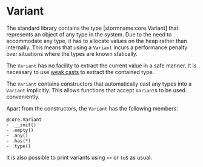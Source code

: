 Variant
=======

The standard library contains the type [stormname:core.Variant] that represents an object of any
type in the system. Due to the need to accommodate any type, it has to allocate values on the heap
rather than internally. This means that using a `Variant` incurs a performance penalty over
situations where the types are known statically.

The `Variant` has no facility to extract the current value in a safe manner. It is necessary to use
[weak casts](md:/Language_Reference/Basic_Storm/Code/Type_Conversions) to extract the contained
type.

The `Variant` contains constructors that automatically cast any types into a `Variant`
implicitly. This allows functions that accept `Variant`s to be used conveniently.

Apart from the constructors, the `Variant` has the following members:

```stormdoc
@core.Variant
- .__init()
- .empty()
- .any()
- .has(*)
- .type()
```

It is also possible to print variants using `<<` or `toS` as usual.
